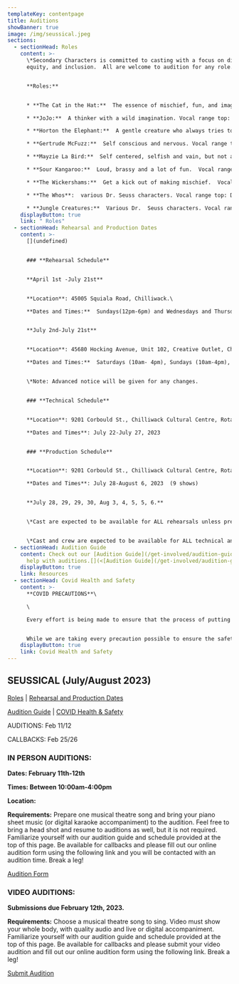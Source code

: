 ```yaml
---
templateKey: contentpage
title: Auditions
showBanner: true
image: /img/seussical.jpeg
sections:
  - sectionHead: Roles
    content: >-
      \*Secondary Characters is committed to casting with a focus on diversity,
      equity, and inclusion.  All are welcome to audition for any role.


      **Roles:**


      * **The Cat in the Hat:**  The essence of mischief, fun, and imagination. Vocal range top: D6, bottom: Bb4.  

      * **JoJo:**  A thinker with a wild imagination. Vocal range top: D6,  bottom: Ab4.  

      * **Horton the Elephant:**  A gentle creature who always tries to do the right thing. Vocal range top: E6, bottom: A4.  

      * **Gertrude McFuzz:**  Self conscious and nervous.​ Vocal range top: Eb5, bottom: F3.  

      * **Mayzie La Bird:**  Self centered, selfish and vain, but not all bad. Vocal range top: E5, bottom: G#3.  

      * **Sour Kangaroo:**  Loud, brassy and a lot of fun.  Vocal range top: Eb5, bottom: A3.

      * **The Wickershams:**  Get a kick out of making mischief.  Vocal range top: G6, bottom: A4.

      * **The Whos**:  various Dr. Seuss characters. Vocal range top: D#5, bottom: G3.  (Includes JoJo's Parents and the Grinch)

      * **Jungle Creatures:**  Various Dr.  Seuss characters. Vocal range top: Db5,  bottom: A3.  (Includes Yertle the Turtle and Vlad Vladicoff)
    displayButton: true
    link: " Roles"
  - sectionHead: Rehearsal and Production Dates
    content: >-
      [](undefined)


      ### **Rehearsal Schedule**


      **April 1st -July 21st** 


      **Location**: 45005 Squiala Road, Chilliwack.\

      **Dates and Times:**  Sundays(12pm-6pm) and Wednesdays and Thursdays (5pm-8pm)


      **July 2nd-July 21st**


      **Location**: 45680 Hocking Avenue, Unit 102, Creative Outlet, Chilliwack.\

      **Dates and Times:**  Saturdays (10am- 4pm), Sundays (10am-4pm), Wednesdays and Thursdays (6:00pm-10:00pm)


      \*Note: Advanced notice will be given for any changes.


      ### **Technical Schedule**


      **Location**: 9201 Corbould St., Chilliwack Cultural Centre, Rotary Hall Theatre, Chilliwack.\

      **Dates and Times**: July 22-July 27, 2023  


      ### **Production Schedule**


      **Location**: 9201 Corbould St., Chilliwack Cultural Centre, Rotary Hall Theatre, Chilliwack.\

      **Dates and Times**: July 28-August 6, 2023  (9 shows)


      **July 28, 29, 29, 30, Aug 3, 4, 5, 5, 6.**


      \*Cast are expected to be available for ALL rehearsals unless previously discussed with director.


      \*Cast and crew are expected to be available for ALL technical and production dates.
  - sectionHead: Audition Guide
    content: Check out our [Audition Guide](/get-involved/audition-guide) for extra
      help with auditions.[](<[Audition Guide](/get-involved/audition-guide)>)
    displayButton: true
    link: Resources
  - sectionHead: Covid Health and Safety
    content: >-
      **COVID PRECAUTIONS**\

      \

      Every effort is being made to ensure that the process of putting on *Seussical,* from auditions to performance, will comply with all current safety restrictions as outlined by the BC Ministry of Health and BC Centre for Disease Control. 


      While we are taking every precaution possible to ensure the safety of all cast, crew and audience members, we understand that everyone has different comfort levels around Covid and wish to do our best to accommodate these different comfort levels
    displayButton: true
    link: Covid Health and Safety
---
```

## SEUSSICAL  (July/August 2023)

[Roles](#roles) | [Rehearsal and Production Dates ](undefined)

[Audition Guide](#resources) | [COVID Health & Safety](#covid%20health%20and%20safety)

AUDITIONS:  Feb 11/12

CALLBACKS:  Feb 25/26



### **IN PERSON AUDITIONS:**

**Dates:  February 11th-12th**

**Times:  Between 10:00am-4:00pm**

**Location:**  

**Requirements:**  Prepare one musical theatre song and bring your piano sheet music (or digital karaoke accompaniment) to the audition. Feel free to bring a head shot and resume to auditions as well, but it is not required.  Familiarize yourself with our audition guide and schedule provided at the top of this page. Be available for callbacks and please fill out our online audition form using the following link and you will be contacted with an audition time.  Break a leg!

 [Audition Form](https://forms.gle/q5Wy6r4JMA3VNDEL8)

### **VIDEO AUDITIONS:**

**Submissions due February 12th, 2023.** 

**Requirements:**  Choose a musical theatre song to sing. Video must show your whole body, with quality audio and live or digital accompaniment.  Familiarize yourself with our audition guide and schedule provided at the top of this page. Be available for callbacks and please submit your video audition and fill out our online audition form using the following link.  Break a leg!

 [Submit Audition](https://forms.gle/q5Wy6r4JMA3VNDEL8)